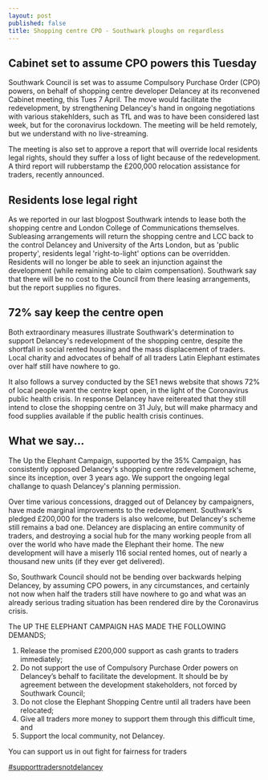 ```yaml
---
layout: post
published: false
title: Shopping centre CPO - Southwark ploughs on regardless
---
```

## Cabinet set to assume CPO powers this Tuesday

Southwark Council is set was to assume Compulsory Purchase Order (CPO) powers, on behalf of shopping centre developer Delancey at its reconvened Cabinet meeting, this Tues 7 April.  The move would facilitate the redevelopment, by strengthening Delancey's hand in ongoing negotiations with various stakehlders, such as TfL and was to have been considered last week, but for the coronavirus lockdown.  The meeting will be held remotely, but we understand with no live-streaming.

The meeting is also set to approve a report that will override local residents legal rights, should they suffer a loss of light because of the redevelopment.  A third report will rubberstamp the £200,000 relocation assistance for traders, recently announced.

## Residents lose legal right

As we reported in our last blogpost Southwark intends to lease both the shopping centre and London College of Communications themselves.  Subleasing arrangements will return the shopping centre and LCC back to the control Delancey and University of the Arts London, but as 'public property', residents legal 'right-to-light' options can be overridden.  Residents will no longer be able to seek an injunction against the development (while remaining able to claim compensation).  Southwark say that there will be no cost to the Council from there leasing arrangements, but the report supplies no figures. 

## 72% say keep the centre open 

Both extraordinary measures illustrate Southwark's determination to support Delancey's redevelopment of the shopping centre, despite the shortfall in social rented housing and the mass displacement of traders.  Local charity and advocates of behalf of all traders Latin Elephant estimates over half still have nowhere to go.  

It also follows a survey conducted by the SE1 news website that shows 72% of local people want the centre kept open, in the light of the Coronavirus public health crisis. In response Delancey have reitereated that they still intend to close the shopping centre on 31 July, but will make pharmacy and food supplies available if the public health crisis continues.

## What we say...

The Up the Elephant Campaign, supported by the 35% Campaign, has consistently opposed Delancey's shopping centre redevelopment scheme, since its inception, over 3 years ago.  We support the ongoing legal challange to quash Delancey's planning permission.

Over time various concessions, dragged out of Delancey by campaigners, have made marginal improvements to the redevelopment.  Southwark's pledged £200,000 for the traders is also welcome, but Delancey's scheme still remains a bad one. Delancey are displacing an entire community of traders, and destroying a social hub for the many working people from all over the world who have made the Elephant their home.  The new development will have a miserly 116 social rented homes, out of nearly a thousand new units (if they ever get delivered).

So, Southwark Council should not be bending over backwards helping Delancey, by assuming CPO powers, in any circumstances, and certainly not now when half the traders still have nowhere to go and what was an already serious trading situation has been rendered dire by the Coronavirus crisis.

The UP THE ELEPHANT CAMPAIGN HAS MADE THE FOLLOWING DEMANDS;

1. Release the promised £200,000 support as cash grants to traders immediately;
2. Do not support the use of Compulsory Purchase Order powers on Delancey’s behalf
to facilitate the development. It should be by agreement between the development
stakeholders, not forced by Southwark Council;
3. Do not close the Elephant Shopping Centre until all traders have been relocated;
4. Give all traders more money to support them through this difficult time, and
5. Support the local community, not Delancey.

You can support us in out fight for fairness for traders 


[#supporttradersnotdelancey](#supporttradersnotdelancey)




